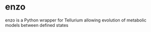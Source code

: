 # enzo
enzo is a Python wrapper for Tellurium allowing evolution of metabolic models between defined states

